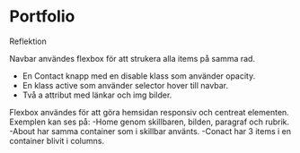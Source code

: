 # Portfolio
Reflektion

Navbar användes flexbox för att strukera alla items på samma rad.
- En Contact knapp med en disable klass som använder opacity.
- En klass active som använder selector hover till navbar.
- Två a attribut med länkar och img bilder.

Flexbox användes för att göra hemsidan responsiv och centreat elementen.
Exemplen kan ses på:
-Home genom skillbaren, bilden, paragraf och rubrik.
-About har samma container som i skillbar använts.
-Conact har 3 items i en container blivit i columns.


